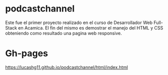 # podcastchannel

Este fue el primer proyecto realizado en el curso de Desarrollador Web Full-Stack en Acamica. 
El fin del mismo es demostrar el manejo del HTML y CSS obteniendo como resultado una pagina web responsive.  


# Gh-pages
https://lucashg11.github.io/podcastchannel/html/index.html
